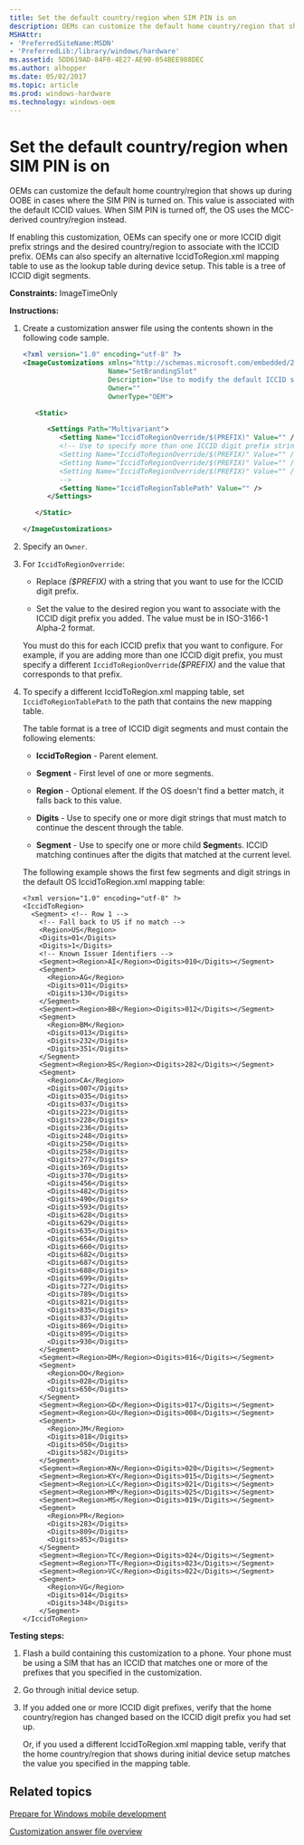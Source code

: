 ```yaml
---
title: Set the default country/region when SIM PIN is on
description: OEMs can customize the default home country/region that shows up during OOBE in cases where the SIM PIN is turned on. This value is associated with the default ICCID values. When SIM PIN is turned off, the OS uses the MCC-derived country/region instead.
MSHAttr:
- 'PreferredSiteName:MSDN'
- 'PreferredLib:/library/windows/hardware'
ms.assetid: 5DD619AD-84F0-4E27-AE90-054BEE988DEC
ms.author: alhopper
ms.date: 05/02/2017
ms.topic: article
ms.prod: windows-hardware
ms.technology: windows-oem
---
```


# Set the default country/region when SIM PIN is on


OEMs can customize the default home country/region that shows up during OOBE in cases where the SIM PIN is turned on. This value is associated with the default ICCID values. When SIM PIN is turned off, the OS uses the MCC-derived country/region instead.

If enabling this customization, OEMs can specify one or more ICCID digit prefix strings and the desired country/region to associate with the ICCID prefix. OEMs can also specify an alternative IccidToRegion.xml mapping table to use as the lookup table during device setup. This table is a tree of ICCID digit segments.

<a href="" id="constraints---imagetimeonly"></a>**Constraints:** ImageTimeOnly  

<a href="" id="instructions-"></a>**Instructions:**  
1.  Create a customization answer file using the contents shown in the following code sample.

    ```XML
    <?xml version="1.0" encoding="utf-8" ?>  
    <ImageCustomizations xmlns="http://schemas.microsoft.com/embedded/2004/10/ImageUpdate"  
                         Name="SetBrandingSlot"  
                         Description="Use to modify the default ICCID settings."
                         Owner=""  
                         OwnerType="OEM"> 

       <Static>

          <Settings Path="Multivariant">  
             <Setting Name="IccidToRegionOverride/$(PREFIX)" Value="" /> 
             <!-- Use to specify more than one ICCID digit prefix strings and their values
             <Setting Name="IccidToRegionOverride/$(PREFIX)" Value="" /> 
             <Setting Name="IccidToRegionOverride/$(PREFIX)" Value="" /> 
             <Setting Name="IccidToRegionOverride/$(PREFIX)" Value="" /> 
             -->
             <Setting Name="IccidToRegionTablePath" Value="" /> 
          </Settings>  

       </Static>

    </ImageCustomizations>
    ```

2.  Specify an `Owner`.

3.  For `IccidToRegionOverride`:

    -   Replace *($PREFIX)* with a string that you want to use for the ICCID digit prefix.

    -   Set the value to the desired region you want to associate with the ICCID digit prefix you added. The value must be in ISO-3166-1 Alpha-2 format.

    You must do this for each ICCID prefix that you want to configure. For example, if you are adding more than one ICCID digit prefix, you must specify a different `IccidToRegionOverride`*($PREFIX)* and the value that corresponds to that prefix.

4.  To specify a different IccidToRegion.xml mapping table, set `IccidToRegionTablePath` to the path that contains the new mapping table.

    The table format is a tree of ICCID digit segments and must contain the following elements:

    -   **IccidToRegion** - Parent element.

    -   **Segment** - First level of one or more segments.

    -   **Region** - Optional element. If the OS doesn't find a better match, it falls back to this value.

    -   **Digits** - Use to specify one or more digit strings that must match to continue the descent through the table.

    -   **Segment** - Use to specify one or more child **Segment**s. ICCID matching continues after the digits that matched at the current level.

    The following example shows the first few segments and digit strings in the default OS IccidToRegion.xml mapping table:

    ```
    <?xml version="1.0" encoding="utf-8" ?>  
    <IccidToRegion>   
      <Segment> <!-- Row 1 -->  
        <!-- Fall back to US if no match -->  
        <Region>US</Region>  
        <Digits>01</Digits>  
        <Digits>1</Digits>  
        <!-- Known Issuer Identifiers -->  
        <Segment><Region>AI</Region><Digits>010</Digits></Segment> 
        <Segment>  
          <Region>AG</Region>  
          <Digits>011</Digits>  
          <Digits>130</Digits>  
        </Segment>  
        <Segment><Region>BB</Region><Digits>012</Digits></Segment>  
        <Segment>  
          <Region>BM</Region>  
          <Digits>013</Digits>  
          <Digits>232</Digits>  
          <Digits>351</Digits>  
        </Segment>  
        <Segment><Region>BS</Region><Digits>282</Digits></Segment>  
        <Segment>  
          <Region>CA</Region>  
          <Digits>007</Digits>  
          <Digits>035</Digits>  
          <Digits>037</Digits>  
          <Digits>223</Digits>  
          <Digits>228</Digits>  
          <Digits>236</Digits>  
          <Digits>248</Digits>  
          <Digits>250</Digits>  
          <Digits>258</Digits>  
          <Digits>277</Digits>  
          <Digits>369</Digits>  
          <Digits>370</Digits>  
          <Digits>456</Digits>  
          <Digits>482</Digits>  
          <Digits>490</Digits>  
          <Digits>593</Digits>  
          <Digits>628</Digits>  
          <Digits>629</Digits>  
          <Digits>635</Digits>  
          <Digits>654</Digits>  
          <Digits>660</Digits>  
          <Digits>682</Digits>  
          <Digits>687</Digits>  
          <Digits>688</Digits>  
          <Digits>699</Digits>  
          <Digits>727</Digits>  
          <Digits>789</Digits>  
          <Digits>821</Digits>  
          <Digits>835</Digits>  
          <Digits>837</Digits>  
          <Digits>869</Digits>  
          <Digits>895</Digits>  
          <Digits>930</Digits>  
        </Segment>  
        <Segment><Region>DM</Region><Digits>016</Digits></Segment>  
        <Segment>  
          <Region>DO</Region>  
          <Digits>028</Digits>  
          <Digits>650</Digits>  
        </Segment>  
        <Segment><Region>GD</Region><Digits>017</Digits></Segment>  
        <Segment><Region>GU</Region><Digits>008</Digits></Segment> 
        <Segment>  
          <Region>JM</Region>  
          <Digits>018</Digits>  
          <Digits>050</Digits>  
          <Digits>582</Digits>  
        </Segment>        
        <Segment><Region>KN</Region><Digits>020</Digits></Segment>  
        <Segment><Region>KY</Region><Digits>015</Digits></Segment>  
        <Segment><Region>LC</Region><Digits>021</Digits></Segment>  
        <Segment><Region>MP</Region><Digits>025</Digits></Segment>  
        <Segment><Region>MS</Region><Digits>019</Digits></Segment>  
        <Segment>  
          <Region>PR</Region>  
          <Digits>283</Digits>  
          <Digits>809</Digits>  
          <Digits>853</Digits>  
        </Segment>  
        <Segment><Region>TC</Region><Digits>024</Digits></Segment>  
        <Segment><Region>TT</Region><Digits>023</Digits></Segment>  
        <Segment><Region>VC</Region><Digits>022</Digits></Segment>  
        <Segment>  
          <Region>VG</Region>  
          <Digits>014</Digits>  
          <Digits>348</Digits>  
        </Segment>  
    </IccidToRegion>  
    ```

<a href="" id="testing-steps-"></a>**Testing steps:**  
1.  Flash a build containing this customization to a phone. Your phone must be using a SIM that has an ICCID that matches one or more of the prefixes that you specified in the customization.

2.  Go through initial device setup.

3.  If you added one or more ICCID digit prefixes, verify that the home country/region has changed based on the ICCID digit prefix you had set up.

    Or, if you used a different IccidToRegion.xml mapping table, verify that the home country/region that shows during initial device setup matches the value you specified in the mapping table.

## Related topics

[Prepare for Windows mobile development](https://docs.microsoft.com/en-us/windows-hardware/manufacture/mobile/preparing-for-windows-mobile-development)

[Customization answer file overview](https://docs.microsoft.com/en-us/windows-hardware/customize/mobile/mcsf/customization-answer-file)